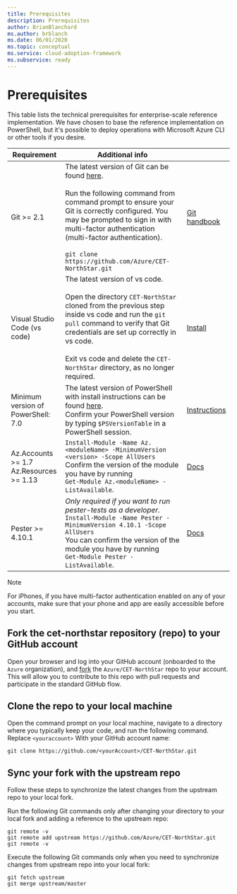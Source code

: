 ```yaml
---
title: Prerequisites
description: Prerequisites
author: BrianBlanchard
ms.author: brblanch
ms.date: 06/01/2020
ms.topic: conceptual
ms.service: cloud-adoption-framework
ms.subservice: ready
---
```


# Prerequisites

This table lists the technical prerequisites for enterprise-scale reference implementation. We have chosen to base the reference implementation on PowerShell, but it's possible to deploy operations with Microsoft Azure CLI or other tools if you desire.

| Requirement | Additional info | |
|---------------|--------------------|--------------------|
| Git >= 2.1 | The latest version of Git can be found [here](https://git-scm.com/). <br> <br> Run the following command from command prompt to ensure your Git is correctly configured. You may be prompted to sign in with multi-factor authentication (multi-factor authentication). <br> <br> `git clone https://github.com/Azure/CET-NorthStar.git` | [Git handbook](https://guides.github.com/introduction/git-handbook/) |
| Visual Studio Code (vs code) | The latest version of vs code. <br><br> Open the directory `CET-NorthStar` cloned from the previous step inside vs code and run the `git pull` command to verify that Git credentials are set up correctly in vs code. <br> <br> Exit vs code and delete the `CET-NorthStar` directory, as no longer required. | [Install](https://code.visualstudio.com/download#) |
Minimum version of PowerShell: 7.0 |  The latest version of PowerShell with install instructions can be found [here](https://github.com/PowerShell/PowerShell). <br> Confirm your PowerShell version by typing `$PSVersionTable` in a PowerShell session. | [Instructions](https://github.com/PowerShell/PowerShell)
| Az.Accounts >= 1.7 <br> Az.Resources >= 1.13 |  `Install-Module -Name Az.<moduleName> -MinimumVersion <version> -Scope AllUsers`<br>Confirm the version of the module you have by running <br> `Get-Module Az.<moduleName> -ListAvailable`. | [Docs](https://docs.microsoft.com/powershell/azure/install-az-ps) |
| Pester >= 4.10.1 |  _Only required if you want to run pester-tests as a developer._ <br> `Install-Module -Name Pester -MinimumVersion 4.10.1 -Scope AllUsers`<br> You can confirm the version of the module you have by running <br> `Get-Module Pester -ListAvailable`. | [Docs](https://github.com/pester/Pester) |

> [!NOTE]
> For iPhones, if you have multi-factor authentication enabled on any of your accounts, make sure that your phone and app are easily accessible before you start.

## Fork the cet-northstar repository (repo) to your GitHub account

Open your browser and log into your GitHub account (onboarded to the `Azure` organization), and [fork](https://help.github.com/github/getting-started-with-github/fork-a-repo) the `Azure/CET-NorthStar` repo to your account. This will allow you to contribute to this repo with pull requests and participate in the standard GitHub flow.

## Clone the repo to your local machine

Open the command prompt on your local machine, navigate to a directory where you typically keep your code, and run the following command. Replace `<youraccount>` With your GitHub account name:

```shell
git clone https://github.com/<yourAccount>/CET-NorthStar.git
```

## Sync your fork with the upstream repo

Follow these steps to synchronize the latest changes from the upstream repo to your local fork.

Run the following Git commands only after changing your directory to your local fork and adding a reference to the upstream repo:

  ```shell
  git remote -v
  git remote add upstream https://github.com/Azure/CET-NorthStar.git
  git remote -v
  ```

Execute the following Git commands only when you need to synchronize changes from upstream repo into your local fork:

  ```shell
  git fetch upstream
  git merge upstream/master
  ```
